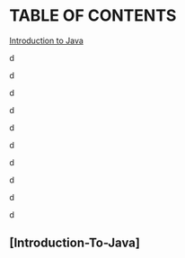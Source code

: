 # TABLE OF CONTENTS
[Introduction to Java](#Introduction-To-Java)

d

d

d

d

d

d


d

d

d


































d

## [Introduction-To-Java]
